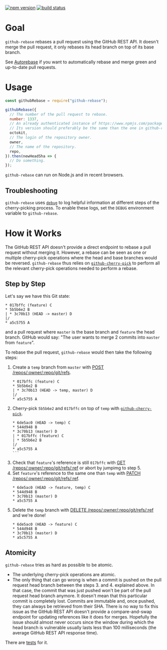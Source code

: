 [![npm version](https://img.shields.io/npm/v/github-rebase.svg)](https://npmjs.org/package/github-rebase)
[![build status](https://img.shields.io/circleci/project/github/tibdex/github-rebase.svg)](https://circleci.com/gh/tibdex/github-rebase)

# Goal

`github-rebase` rebases a pull request using the GitHub REST API. It doesn't merge the pull request, it only rebases its head branch on top of its base branch.

See [Autorebase](https://github.com/tibdex/autorebase) if you want to automatically rebase and merge green and up-to-date pull requests.

# Usage

```javascript
const githubRebase = require("github-rebase");

githubRebase({
  // The number of the pull request to rebase.
  number: 1337,
  // An already authenticated instance of https://www.npmjs.com/package/@octokit/rest.
  // Its version should preferably be the same than the one in github-rebase's package.json.
  octokit,
  // The login of the repository owner.
  owner,
  // The name of the repository.
  repo,
}).then(newHeadSha => {
  // Do something.
});
```

`github-rebase` can run on Node.js and in recent browsers.

## Troubleshooting

`github-rebase` uses [`debug`](https://www.npmjs.com/package/debug) to log helpful information at different steps of the cherry-picking process. To enable these logs, set the `DEBUG` environment variable to `github-rebase`.

# How it Works

The GitHub REST API doesn't provide a direct endpoint to rebase a pull request without merging it.
However, a rebase can be seen as one or multiple cherry-pick operations where the head and base branches would be reversed.
`github-rebase` thus relies on [`github-cherry-pick`](https://www.npmjs.com/package/github-cherry-pick) to perform all the relevant cherry-pick operations needed to perform a rebase.

## Step by Step

Let's say we have this Git state:

<!--
touch A.txt B.txt C.txt D.txt
git init
git add A.txt
git commit --message A
git checkout -b feature
git add B.txt
git commit --message B
git add C.txt
git commit --message C
git checkout master
git add D.txt
git commit --message D
-->

```
* 017bffc (feature) C
* 5b5b6e2 B
| * 3c70b13 (HEAD -> master) D
|/
* a5c5755 A
```

and a pull request where `master` is the base branch and `feature` the head branch. GitHub would say: "The user wants to merge 2 commits into `master` from `feature`".

To rebase the pull request, `github-rebase` would then take the following steps:

1.  Create a `temp` branch from `master` with [POST /repos/:owner/:repo/git/refs](https://developer.github.com/v3/git/refs/#create-a-reference).
    <!--
    git checkout -b temp
    -->
    ```
    * 017bffc (feature) C
    * 5b5b6e2 B
    | * 3c70b13 (HEAD -> temp, master) D
    |/
    * a5c5755 A
    ```
2.  Cherry-pick `5b5b6e2` and `017bffc` on top of `temp` with [`github-cherry-pick`](https://www.npmjs.com/package/github-cherry-pick).
    <!--
    git cherry-pick 5b5b6e2 017bffc
    -->
    ````
    * 6de5ac0 (HEAD -> temp) C
    * 544d948 B
    * 3c70b13 (master) D
    | * 017bffc (feature) C
    | * 5b5b6e2 B
    |/
    * a5c5755 A
    ```
    ````
3.  Check that `feature`'s reference is still `017bffc` with [GET /repos/:owner/:repo/git/refs/:ref](https://developer.github.com/v3/git/refs/#get-a-reference) or abort by jumpimg to step 5.
4.  Set `feature`'s reference to the same one than `temp` with [PATCH /repos/:owner/:repo/git/refs/:ref](https://developer.github.com/v3/git/refs/#update-a-reference).
    <!-- no corresponding Git CLI operation -->
    ```
    * 6de5ac0 (HEAD -> feature, temp) C
    * 544d948 B
    * 3c70b13 (master) D
    * a5c5755 A
    ```
5.  Delete the `temp` branch with [DELETE /repos/:owner/:repo/git/refs/:ref](https://developer.github.com/v3/git/refs/#delete-a-reference) and we're done!
      <!--
      git branch --delete temp
      -->
    ```
    * 6de5ac0 (HEAD -> feature) C
    * 544d948 B
    * 3c70b13 (master) D
    * a5c5755 A
    ```

## Atomicity

`github-rebase` tries as hard as possible to be atomic.

- The underlying cherry-pick operations are atomic.
- The only thing that can go wrong is when a commit is pushed on the pull request head branch between the steps 3. and 4. explained above.
  In that case, the commit that was just pushed won't be part of the pull request head branch anymore.
  It doesn't mean that this particular commit is completely lost.
  Commits are immutable and, once pushed, they can always be retrieved from their SHA.
  There is no way to fix this issue as the GitHub REST API doesn't provide a compare-and-swap endpoint for updating references like it does for merges.
  Hopefully the issue should almost never occurs since the window during which the head branch is vulnerable usually lasts less than 100 milliseconds (the average GitHub REST API response time).

There are [tests](tests/index.test.js) for it.
